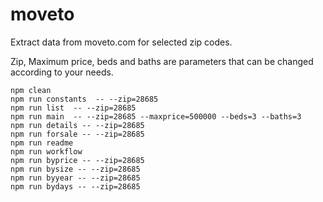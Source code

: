 # moveto
Extract data from moveto.com for selected zip codes.

Zip, Maximum price, beds and baths are parameters that can be changed according to your needs.

    npm clean
    npm run constants  -- --zip=28685
    npm run list  -- --zip=28685
    npm run main  -- --zip=28685 --maxprice=500000 --beds=3 --baths=3
    npm run details -- --zip=28685
    npm run forsale -- --zip=28685
    npm run readme
    npm run workflow
    npm run byprice -- --zip=28685
    npm run bysize -- --zip=28685
    npm run byyear -- --zip=28685
    npm run bydays -- --zip=28685
